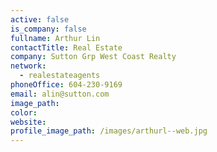 ```yaml
---
active: false
is_company: false
fullname: Arthur Lin
contactTitle: Real Estate
company: Sutton Grp West Coast Realty
network:
  - realestateagents
phoneOffice: 604-230-9169
email: alin@sutton.com
image_path:
color:
website:
profile_image_path: /images/arthurl--web.jpg
---
```



